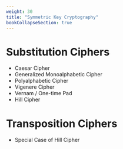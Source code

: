 ```yaml
---
weight: 30
title: "Symmetric Key Cryptography"
bookCollapseSection: true
---
```


# Substitution Ciphers

- Caesar Cipher
- Generalized Monoalphabetic Cipher
- Polyalphabetic Cipher
- Vigenere Cipher
- Vernam / One-time Pad
- Hill Cipher

# Transposition Ciphers

- Special Case of Hill Cipher
